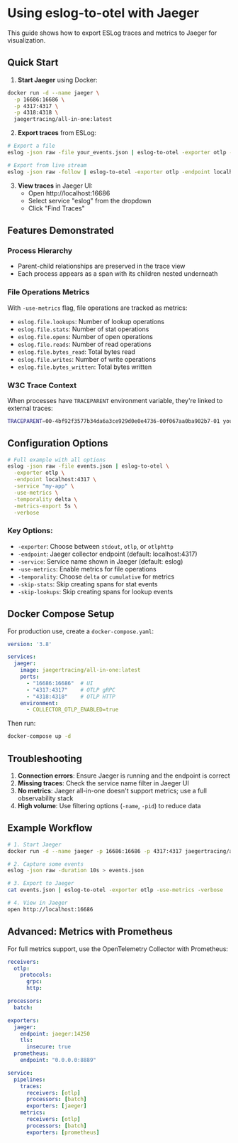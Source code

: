 # Using eslog-to-otel with Jaeger

This guide shows how to export ESLog traces and metrics to Jaeger for visualization.

## Quick Start

1. **Start Jaeger** using Docker:

```bash
docker run -d --name jaeger \
  -p 16686:16686 \
  -p 4317:4317 \
  -p 4318:4318 \
  jaegertracing/all-in-one:latest
```

2. **Export traces** from ESLog:

```bash
# Export a file
eslog -json raw -file your_events.json | eslog-to-otel -exporter otlp -endpoint localhost:4317

# Export from live stream
eslog -json raw -follow | eslog-to-otel -exporter otlp -endpoint localhost:4317
```

3. **View traces** in Jaeger UI:
   - Open http://localhost:16686
   - Select service "eslog" from the dropdown
   - Click "Find Traces"

## Features Demonstrated

### Process Hierarchy
- Parent-child relationships are preserved in the trace view
- Each process appears as a span with its children nested underneath

### File Operations Metrics
With `-use-metrics` flag, file operations are tracked as metrics:
- `eslog.file.lookups`: Number of lookup operations
- `eslog.file.stats`: Number of stat operations
- `eslog.file.opens`: Number of open operations
- `eslog.file.reads`: Number of read operations
- `eslog.file.bytes_read`: Total bytes read
- `eslog.file.writes`: Number of write operations
- `eslog.file.bytes_written`: Total bytes written

### W3C Trace Context
When processes have `TRACEPARENT` environment variable, they're linked to external traces:
```bash
TRACEPARENT=00-4bf92f3577b34da6a3ce929d0e0e4736-00f067aa0ba902b7-01 your_command
```

## Configuration Options

```bash
# Full example with all options
eslog -json raw -file events.json | eslog-to-otel \
  -exporter otlp \
  -endpoint localhost:4317 \
  -service "my-app" \
  -use-metrics \
  -temporality delta \
  -metrics-export 5s \
  -verbose
```

### Key Options:
- `-exporter`: Choose between `stdout`, `otlp`, or `otlphttp`
- `-endpoint`: Jaeger collector endpoint (default: localhost:4317)
- `-service`: Service name shown in Jaeger (default: eslog)
- `-use-metrics`: Enable metrics for file operations
- `-temporality`: Choose `delta` or `cumulative` for metrics
- `-skip-stats`: Skip creating spans for stat events
- `-skip-lookups`: Skip creating spans for lookup events

## Docker Compose Setup

For production use, create a `docker-compose.yaml`:

```yaml
version: '3.8'

services:
  jaeger:
    image: jaegertracing/all-in-one:latest
    ports:
      - "16686:16686"  # UI
      - "4317:4317"    # OTLP gRPC
      - "4318:4318"    # OTLP HTTP
    environment:
      - COLLECTOR_OTLP_ENABLED=true
```

Then run:
```bash
docker-compose up -d
```

## Troubleshooting

1. **Connection errors**: Ensure Jaeger is running and the endpoint is correct
2. **Missing traces**: Check the service name filter in Jaeger UI
3. **No metrics**: Jaeger all-in-one doesn't support metrics; use a full observability stack
4. **High volume**: Use filtering options (`-name`, `-pid`) to reduce data

## Example Workflow

```bash
# 1. Start Jaeger
docker run -d --name jaeger -p 16686:16686 -p 4317:4317 jaegertracing/all-in-one:latest

# 2. Capture some events
eslog -json raw -duration 10s > events.json

# 3. Export to Jaeger
cat events.json | eslog-to-otel -exporter otlp -use-metrics -verbose

# 4. View in Jaeger
open http://localhost:16686
```

## Advanced: Metrics with Prometheus

For full metrics support, use the OpenTelemetry Collector with Prometheus:

```yaml
receivers:
  otlp:
    protocols:
      grpc:
      http:

processors:
  batch:

exporters:
  jaeger:
    endpoint: jaeger:14250
    tls:
      insecure: true
  prometheus:
    endpoint: "0.0.0.0:8889"

service:
  pipelines:
    traces:
      receivers: [otlp]
      processors: [batch]
      exporters: [jaeger]
    metrics:
      receivers: [otlp]
      processors: [batch]
      exporters: [prometheus]
```